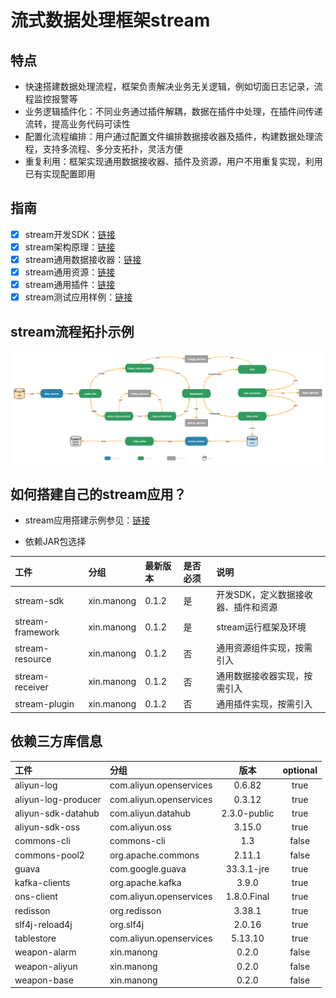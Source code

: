 # 流式数据处理框架stream

## 特点
* 快速搭建数据处理流程，框架负责解决业务无关逻辑，例如切面日志记录，流程监控报警等
* 业务逻辑插件化：不同业务通过插件解耦，数据在插件中处理，在插件间传递流转，提高业务代码可读性
* 配置化流程编排：用户通过配置文件编排数据接收器及插件，构建数据处理流程，支持多流程、多分支拓扑，灵活方便
* 重复利用：框架实现通用数据接收器、插件及资源，用户不用重复实现，利用已有实现配置即用

## 指南

 - [x] stream开发SDK：[链接](https://github.com/frankcl/stream/blob/main/stream-sdk/README.md)
 - [x] stream架构原理：[链接](https://github.com/frankcl/stream/blob/main/stream-framework/README.md)
 - [x] stream通用数据接收器：[链接](https://github.com/frankcl/stream/blob/main/stream-receiver/README.md)
 - [x] stream通用资源：[链接](https://github.com/frankcl/stream/blob/main/stream-resource/README.md)
 - [x] stream通用插件：[链接](https://github.com/frankcl/stream/blob/main/stream-plugin/README.md)
 - [x] stream测试应用样例：[链接](https://github.com/frankcl/stream/blob/main/stream-test/README.md)

## stream流程拓扑示例

![stream_flow](https://github.com/frankcl/stream/blob/main/image/stream_flow.png)

## 如何搭建自己的stream应用？

* stream应用搭建示例参见：[链接](https://github.com/frankcl/stream/blob/main/stream-test/README.md)

* 依赖JAR包选择

 | 工件               | 分组         | 最新版本  | 是否必须 | 说明                  |
|:-----------------|:-----------|:------|:-----|:--------------------|
 | stream-sdk       | xin.manong | 0.1.2 | 是    | 开发SDK，定义数据接收器、插件和资源 |
 | stream-framework | xin.manong | 0.1.2 | 是    | stream运行框架及环境       |
 | stream-resource  | xin.manong | 0.1.2 | 否    | 通用资源组件实现，按需引入       |
 | stream-receiver  | xin.manong | 0.1.2 | 否    | 通用数据接收器实现，按需引入      |
 | stream-plugin    | xin.manong | 0.1.2 | 否    | 通用插件实现，按需引入         |

## 依赖三方库信息

| 工件                  | 分组                      |      版本      | optional |
|:--------------------|:------------------------|:------------:|:--------:|
| aliyun-log          | com.aliyun.openservices |    0.6.82    |   true   |
| aliyun-log-producer | com.aliyun.openservices |    0.3.12    |   true   |
| aliyun-sdk-datahub  | com.aliyun.datahub      | 2.3.0-public |   true   |
| aliyun-sdk-oss      | com.aliyun.oss          |    3.15.0    |   true   |
| commons-cli         | commons-cli             |     1.3      |  false   |
| commons-pool2       | org.apache.commons      |    2.11.1    |  false   |
| guava               | com.google.guava        |  33.3.1-jre  |   true   |
| kafka-clients       | org.apache.kafka        |    3.9.0     |   true   |
| ons-client          | com.aliyun.openservices | 1.8.0.Final  |   true   |
| redisson            | org.redisson            |    3.38.1    |   true   | 
| slf4j-reload4j      | org.slf4j               |    2.0.16    |   true   |
| tablestore          | com.aliyun.openservices |   5.13.10    |   true   |
| weapon-alarm        | xin.manong              |    0.2.0     |  false   |
| weapon-aliyun       | xin.manong              |    0.2.0     |  false   |
| weapon-base         | xin.manong              |    0.2.0     |  false   |

